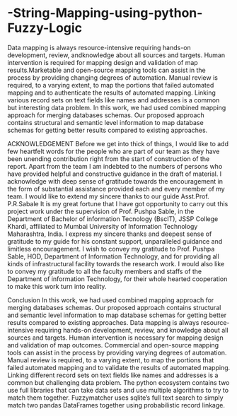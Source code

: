 # -String-Mapping-using-python-Fuzzy-Logic

Data mapping is always resource-intensive requiring hands-on development, review, andknowledge about all sources and targets. Human intervention is required for mapping design and validation of map results.Marketable and open-source mapping tools can assist in the process by providing changing degrees of automation. Manual review is required, to a varying extent, to map the portions that failed automated mapping and to authenticate the results of automated mapping. Linking various record sets on text fields like names and addresses is a common but interesting data problem. In this work, we had used combined mapping approach for merging databases schemas. Our proposed approach contains structural and semantic level information to map database schemas for getting better results compared to existing approaches.


ACKNOWLEDGEMENT
Before we get into thick of things, I would like to add few heartfelt words for the people who are part of our team as they have been unending contribution right from the start of construction of the report. Apart from the team I am indebted to the numbers of persons who have provided helpful and constructive guidance in the draft of material. I acknowledge with deep sense of gratitude towards the encouragement in the form of substantial assistance provided each and every member of my team. I would like to extend my sincere thanks to our guide Asst.Prof. P.R.Sabale
It is my great fortune that I have got opportunity to carry out this project work under the supervision of Prof. Pushpa Sable, in the Department of Bachelor of information Tecnology (BscIT), JSSP College Khardi, affiliated to Mumbai University of Information Technology Maharashtra, India. I express my sincere thanks and deepest sense of gratitude to my guide for his constant support, unparalleled guidance and limitless encouragement. I wish to convey my gratitude to Prof. Pushpa Sable, HOD, Department of Information Technology, and for providing all kinds of infrastructural facility towards the research work. I would also like to convey my gratitude to all the faculty members and staffs of the Department of information Technology, for their whole hearted cooperation to make this work turn into reality.

 Conclusion
In this work, we had used combined mapping approach for merging databases schemas. Our proposed approach contains structural and semantic level information to map database schemas for getting better results compared to existing approaches.
 Data mapping is always resource-intensive requiring hands-on development, review, and knowledge about all sources and targets. Human intervention is necessary for mapping design and validation of map outcomes. Commercial and open-source mapping tools can assist in the process by providing varying degrees of automation. Manual review is required, to a varying extent, to map the portions that failed automated mapping and to validate the results of automated mapping.
Linking different record sets on text fields like names and addresses is a common but challenging data problem. The python ecosystem contains two use full libraries that can take data sets and use multiple algorithms to try to match them together.
Fuzzymatcher uses sqlite’s full text search to simply match two pandas DataFrames together using probabilistic record linkage.


